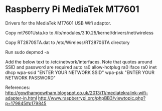 Raspberry Pi MediaTek MT7601
============================

Drivers for the MediaTek MT7601 USB Wifi adaptor.

Copy mt7601Usta.ko to /lib/modules/3.10.25/kernel/drivers/net/wireless

Copy RT2870STA.dat to /etc/Wireless/RT2870STA directory

Run sudo depmod -a

Add the below text to /etc/network/interfaces. Note that quotes around SSID and password are required
auto ra0
allow-hotplug ra0
iface ra0 inet dhcp
wpa-ssid "ENTER YOUR NETWORK SSID"
wpa-psk "ENTER YOUR NETWORK PASSWORD"



References:
http://gowthamgowtham.blogspot.co.uk/2013/11/mediatekralink-wifi-adapter-in.html
http://www.raspberrypi.org/phpBB3/viewtopic.php?p=179845#p179845
